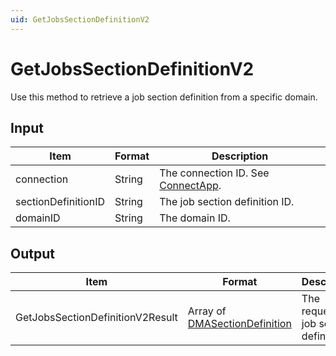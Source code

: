 ```yaml
---
uid: GetJobsSectionDefinitionV2
---
```


# GetJobsSectionDefinitionV2

Use this method to retrieve a job section definition from a specific domain.

<!-- Available from DataMiner 10.0.9 onwards. -->

## Input

| Item                | Format | Description                                          |
|---------------------|--------|------------------------------------------------------|
| connection          | String | The connection ID. See [ConnectApp](xref:ConnectApp). |
| sectionDefinitionID | String | The job section definition ID.                       |
| domainID            | String | The domain ID.                                       |

## Output

| Item | Format | Description |
|------|--------|-------------|
| GetJobsSectionDefinitionV2Result | Array of [DMASectionDefinition](xref:DMASectionDefinition) | The requested job section definition. |
